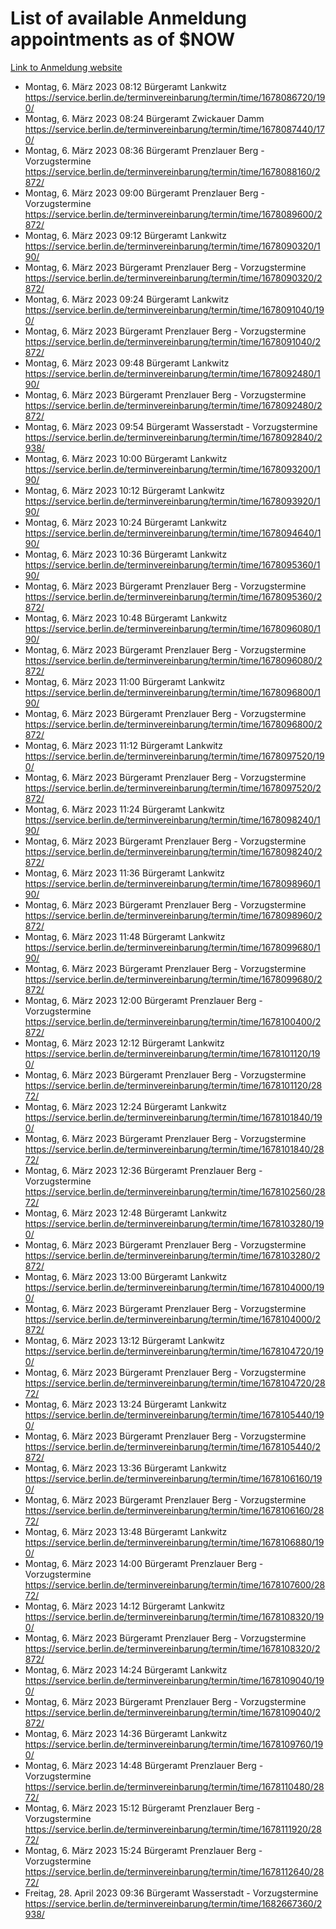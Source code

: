 # List of available Anmeldung appointments as of $NOW
[Link to Anmeldung website](https://service.berlin.de/terminvereinbarung/termin/tag.php?termin=1&anliegen[]=120686&dienstleisterlist=122210,122217,327316,122219,327312,122227,327314,122231,327346,122243,327348,122254,122252,329742,122260,329745,122262,329748,122271,327278,122273,327274,122277,327276,330436,122280,327294,122282,327290,122284,327292,122291,327270,122285,327266,122286,327264,122296,327268,150230,329760,122297,327286,122294,327284,122312,329763,122314,329775,122304,327330,122311,327334,122309,327332,317869,122281,327352,122279,329772,122283,122276,327324,122274,327326,122267,329766,122246,327318,122251,327320,122257,327322,122208,327298,122226,327300&herkunft=http%3A%2F%2Fservice.berlin.de%2Fdienstleistung%2F120686%2F)
- Montag, 6. März 2023 08:12 Bürgeramt Lankwitz https://service.berlin.de/terminvereinbarung/termin/time/1678086720/190/
- Montag, 6. März 2023 08:24 Bürgeramt Zwickauer Damm https://service.berlin.de/terminvereinbarung/termin/time/1678087440/170/
- Montag, 6. März 2023 08:36 Bürgeramt Prenzlauer Berg - Vorzugstermine https://service.berlin.de/terminvereinbarung/termin/time/1678088160/2872/
- Montag, 6. März 2023 09:00 Bürgeramt Prenzlauer Berg - Vorzugstermine https://service.berlin.de/terminvereinbarung/termin/time/1678089600/2872/
- Montag, 6. März 2023 09:12 Bürgeramt Lankwitz https://service.berlin.de/terminvereinbarung/termin/time/1678090320/190/
- Montag, 6. März 2023  Bürgeramt Prenzlauer Berg - Vorzugstermine https://service.berlin.de/terminvereinbarung/termin/time/1678090320/2872/
- Montag, 6. März 2023 09:24 Bürgeramt Lankwitz https://service.berlin.de/terminvereinbarung/termin/time/1678091040/190/
- Montag, 6. März 2023  Bürgeramt Prenzlauer Berg - Vorzugstermine https://service.berlin.de/terminvereinbarung/termin/time/1678091040/2872/
- Montag, 6. März 2023 09:48 Bürgeramt Lankwitz https://service.berlin.de/terminvereinbarung/termin/time/1678092480/190/
- Montag, 6. März 2023  Bürgeramt Prenzlauer Berg - Vorzugstermine https://service.berlin.de/terminvereinbarung/termin/time/1678092480/2872/
- Montag, 6. März 2023 09:54 Bürgeramt Wasserstadt - Vorzugstermine https://service.berlin.de/terminvereinbarung/termin/time/1678092840/2938/
- Montag, 6. März 2023 10:00 Bürgeramt Lankwitz https://service.berlin.de/terminvereinbarung/termin/time/1678093200/190/
- Montag, 6. März 2023 10:12 Bürgeramt Lankwitz https://service.berlin.de/terminvereinbarung/termin/time/1678093920/190/
- Montag, 6. März 2023 10:24 Bürgeramt Lankwitz https://service.berlin.de/terminvereinbarung/termin/time/1678094640/190/
- Montag, 6. März 2023 10:36 Bürgeramt Lankwitz https://service.berlin.de/terminvereinbarung/termin/time/1678095360/190/
- Montag, 6. März 2023  Bürgeramt Prenzlauer Berg - Vorzugstermine https://service.berlin.de/terminvereinbarung/termin/time/1678095360/2872/
- Montag, 6. März 2023 10:48 Bürgeramt Lankwitz https://service.berlin.de/terminvereinbarung/termin/time/1678096080/190/
- Montag, 6. März 2023  Bürgeramt Prenzlauer Berg - Vorzugstermine https://service.berlin.de/terminvereinbarung/termin/time/1678096080/2872/
- Montag, 6. März 2023 11:00 Bürgeramt Lankwitz https://service.berlin.de/terminvereinbarung/termin/time/1678096800/190/
- Montag, 6. März 2023  Bürgeramt Prenzlauer Berg - Vorzugstermine https://service.berlin.de/terminvereinbarung/termin/time/1678096800/2872/
- Montag, 6. März 2023 11:12 Bürgeramt Lankwitz https://service.berlin.de/terminvereinbarung/termin/time/1678097520/190/
- Montag, 6. März 2023  Bürgeramt Prenzlauer Berg - Vorzugstermine https://service.berlin.de/terminvereinbarung/termin/time/1678097520/2872/
- Montag, 6. März 2023 11:24 Bürgeramt Lankwitz https://service.berlin.de/terminvereinbarung/termin/time/1678098240/190/
- Montag, 6. März 2023  Bürgeramt Prenzlauer Berg - Vorzugstermine https://service.berlin.de/terminvereinbarung/termin/time/1678098240/2872/
- Montag, 6. März 2023 11:36 Bürgeramt Lankwitz https://service.berlin.de/terminvereinbarung/termin/time/1678098960/190/
- Montag, 6. März 2023  Bürgeramt Prenzlauer Berg - Vorzugstermine https://service.berlin.de/terminvereinbarung/termin/time/1678098960/2872/
- Montag, 6. März 2023 11:48 Bürgeramt Lankwitz https://service.berlin.de/terminvereinbarung/termin/time/1678099680/190/
- Montag, 6. März 2023  Bürgeramt Prenzlauer Berg - Vorzugstermine https://service.berlin.de/terminvereinbarung/termin/time/1678099680/2872/
- Montag, 6. März 2023 12:00 Bürgeramt Prenzlauer Berg - Vorzugstermine https://service.berlin.de/terminvereinbarung/termin/time/1678100400/2872/
- Montag, 6. März 2023 12:12 Bürgeramt Lankwitz https://service.berlin.de/terminvereinbarung/termin/time/1678101120/190/
- Montag, 6. März 2023  Bürgeramt Prenzlauer Berg - Vorzugstermine https://service.berlin.de/terminvereinbarung/termin/time/1678101120/2872/
- Montag, 6. März 2023 12:24 Bürgeramt Lankwitz https://service.berlin.de/terminvereinbarung/termin/time/1678101840/190/
- Montag, 6. März 2023  Bürgeramt Prenzlauer Berg - Vorzugstermine https://service.berlin.de/terminvereinbarung/termin/time/1678101840/2872/
- Montag, 6. März 2023 12:36 Bürgeramt Prenzlauer Berg - Vorzugstermine https://service.berlin.de/terminvereinbarung/termin/time/1678102560/2872/
- Montag, 6. März 2023 12:48 Bürgeramt Lankwitz https://service.berlin.de/terminvereinbarung/termin/time/1678103280/190/
- Montag, 6. März 2023  Bürgeramt Prenzlauer Berg - Vorzugstermine https://service.berlin.de/terminvereinbarung/termin/time/1678103280/2872/
- Montag, 6. März 2023 13:00 Bürgeramt Lankwitz https://service.berlin.de/terminvereinbarung/termin/time/1678104000/190/
- Montag, 6. März 2023  Bürgeramt Prenzlauer Berg - Vorzugstermine https://service.berlin.de/terminvereinbarung/termin/time/1678104000/2872/
- Montag, 6. März 2023 13:12 Bürgeramt Lankwitz https://service.berlin.de/terminvereinbarung/termin/time/1678104720/190/
- Montag, 6. März 2023  Bürgeramt Prenzlauer Berg - Vorzugstermine https://service.berlin.de/terminvereinbarung/termin/time/1678104720/2872/
- Montag, 6. März 2023 13:24 Bürgeramt Lankwitz https://service.berlin.de/terminvereinbarung/termin/time/1678105440/190/
- Montag, 6. März 2023  Bürgeramt Prenzlauer Berg - Vorzugstermine https://service.berlin.de/terminvereinbarung/termin/time/1678105440/2872/
- Montag, 6. März 2023 13:36 Bürgeramt Lankwitz https://service.berlin.de/terminvereinbarung/termin/time/1678106160/190/
- Montag, 6. März 2023  Bürgeramt Prenzlauer Berg - Vorzugstermine https://service.berlin.de/terminvereinbarung/termin/time/1678106160/2872/
- Montag, 6. März 2023 13:48 Bürgeramt Lankwitz https://service.berlin.de/terminvereinbarung/termin/time/1678106880/190/
- Montag, 6. März 2023 14:00 Bürgeramt Prenzlauer Berg - Vorzugstermine https://service.berlin.de/terminvereinbarung/termin/time/1678107600/2872/
- Montag, 6. März 2023 14:12 Bürgeramt Lankwitz https://service.berlin.de/terminvereinbarung/termin/time/1678108320/190/
- Montag, 6. März 2023  Bürgeramt Prenzlauer Berg - Vorzugstermine https://service.berlin.de/terminvereinbarung/termin/time/1678108320/2872/
- Montag, 6. März 2023 14:24 Bürgeramt Lankwitz https://service.berlin.de/terminvereinbarung/termin/time/1678109040/190/
- Montag, 6. März 2023  Bürgeramt Prenzlauer Berg - Vorzugstermine https://service.berlin.de/terminvereinbarung/termin/time/1678109040/2872/
- Montag, 6. März 2023 14:36 Bürgeramt Lankwitz https://service.berlin.de/terminvereinbarung/termin/time/1678109760/190/
- Montag, 6. März 2023 14:48 Bürgeramt Prenzlauer Berg - Vorzugstermine https://service.berlin.de/terminvereinbarung/termin/time/1678110480/2872/
- Montag, 6. März 2023 15:12 Bürgeramt Prenzlauer Berg - Vorzugstermine https://service.berlin.de/terminvereinbarung/termin/time/1678111920/2872/
- Montag, 6. März 2023 15:24 Bürgeramt Prenzlauer Berg - Vorzugstermine https://service.berlin.de/terminvereinbarung/termin/time/1678112640/2872/
- Freitag, 28. April 2023 09:36 Bürgeramt Wasserstadt - Vorzugstermine https://service.berlin.de/terminvereinbarung/termin/time/1682667360/2938/
